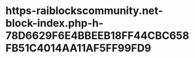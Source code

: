 # https-raiblockscommunity.net-block-index.php-h-78D6629F6E4BBEEB18FF44CBC658FB51C4014AA11AF5FF99FD9
